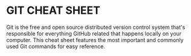 # GIT CHEAT SHEET

Git is the free and open source distributed version control system that's responsible for everything GitHub related that happens locally on your computer. This cheat sheet features the most important and commonly used Git commands for easy reference.
